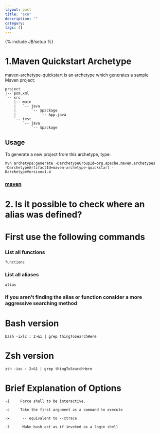 ```yaml
---
layout: post
title: "axe"
description: ""
category: 
tags: []
---
```

{% include JB/setup %}


# 1.Maven Quickstart Archetype
maven-archetype-quickstart is an archetype which generates a sample Maven project:
```
project
|-- pom.xml
`-- src
    |-- main
    |   `-- java
    |       `-- $package
    |           `-- App.java
    `-- test
        `-- java
            `-- $package
```

## Usage
To generate a new project from this archetype, type:
```
mvn archetype:generate -DarchetypeGroupId=org.apache.maven.archetypes -DarchetypeArtifactId=maven-archetype-quickstart -DarchetypeVersion=1.4

```

### [maven](https://maven.apache.org/archetypes/maven-archetype-quickstart/#:~:text=maven-archetype-quickstart%20is%20an%20archetype%20which,generates%20a%20sample%20Maven%20project%3A)



# 2.  Is it possible to check where an alias was defined?

# First use the following commands

### List all functions

```
functions 
```

### List all aliases

```
alias 
```

### If you aren't finding the alias or function consider a more aggressive searching method

# Bash version

```
bash -ixlc : 2>&1 | grep thingToSearchHere 
```

# Zsh version

```
zsh -ixc : 2>&1 | grep thingToSearchHere 
```

# Brief Explanation of Options

```
-i     Force shell to be interactive.

-c     Take the first argument as a command to execute

-x      -- equivalent to --xtrace

-l      Make bash act as if invoked as a login shell 
```